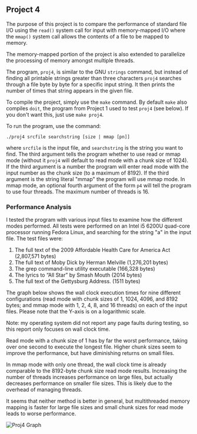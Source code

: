 ## Project 4

The purpose of this project is to compare the performance of standard file I/O
using the `read()` system call for input with memory-mapped I/O where the
`mmap()` system call allows the contents of a file to be mapped to memory.

The memory-mapped portion of the project is also extended to parallelize the
processing of memory amongst multiple threads.

The program, `proj4`, is similar to the GNU `strings` command, but instead of
finding all printable strings greater than three characters `proj4` searches
through a file byte by byte for a specific input string. It then prints the
number of times that string appears in the given file.

To compile the project, simply use the `make` command. By default `make` also
compiles `doit`, the program from Project 1 used to test `proj4` (see below). If
you don't want this, just use `make proj4`.

To run the program, use the command:

`./proj4 srcfile searchstring [size | mmap [pn]]`

where `srcfile` is the input file, and `searchstring` is the string you want to
find. The third argument tells the program whether to use read or mmap mode
(without it `proj4` will default to read mode with a chunk size of 1024). If the
third argument is a number the program will enter read mode with the input
number as the chunk size (to a maximum of 8192). If the third argument is the
string literal "mmap" the program will use mmap mode. In mmap mode, an optional
fourth argument of the form `p4` will tell the program to use four threads. The
maximum number of threads is 16.

### Performance Analysis

I tested the program with various input files to examine how the different modes
performed.  All tests were performed on an Intel i5 6200U quad-core processor
running Fedora Linux, and searching for the string "a" in the input file. The
test files were:

1. The full text of the 2009 Affordable Health Care for America Act (2,807,571
   bytes)
2. The full text of Moby Dick by Herman Melville (1,276,201 bytes)
3. The grep command-line utility executable (166,328 bytes)
4. The lyrics to “All Star” by Smash Mouth (2014 bytes)
5. The full text of the Gettysburg Address. (1511 bytes)

The graph below shows the wall clock execution times for nine different
configurations (read mode with chunk sizes of 1, 1024, 4096, and 8192 bytes; and
mmap mode with 1, 2, 4, 8, and 16 threads) on each of the input files. Please
note that the Y-axis is on a logarithmic scale.

Note: my operating system did not report any page faults during testing, so this
report only focuses on wall clock time.

Read mode with a chunk size of 1 has by far the worst performance, taking over
one second to execute the longest file. Higher chunk sizes seem to improve the
performance, but have diminishing returns on small files.

In mmap mode with only one thread, the wall clock time is already comparable to
the 8192-byte chunk size read mode results. Increasing the number of threads
increases performance on large files, but actually decreases performance on
smaller file sizes. This is likely due to the overhead of managing threads.

It seems that neither method is better in general, but multithreaded memory
mapping is faster for large file sizes and small chunk sizes for read mode leads
to worse performance.

![Proj4 Graph](https://raw.githubusercontent.com/jojonium/CS3013-Operating-Systems/master/project4/graph.png)
